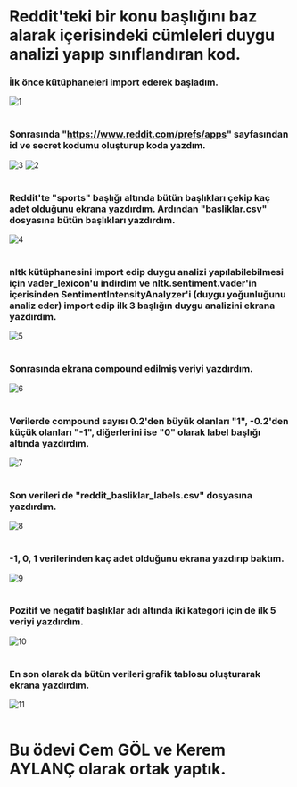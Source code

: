 # Reddit'teki bir konu başlığını baz alarak içerisindeki cümleleri duygu analizi yapıp sınıflandıran kod.

### İlk önce kütüphaneleri import ederek başladım.

![1](https://user-images.githubusercontent.com/95704587/211209104-40d5cfcd-925b-4a17-8a4b-0be2b0cd158f.png)
<br/><br/>

### Sonrasında "https://www.reddit.com/prefs/apps" sayfasından id ve secret kodumu oluşturup koda yazdım.

![3](https://user-images.githubusercontent.com/95704587/211209184-5f53fa6e-c870-4dd6-b1f5-bef7df0cd959.png)
![2](https://user-images.githubusercontent.com/95704587/211209187-bd9abd76-98d5-4aac-8865-67bad4c1f8ec.png)
<br/><br/>

### Reddit'te "sports" başlığı altında bütün başlıkları çekip kaç adet olduğunu ekrana yazdırdım. Ardından "basliklar.csv" dosyasına bütün başlıkları yazdırdım.

![4](https://user-images.githubusercontent.com/95704587/211210789-b04b2c5d-aae0-4cd4-8100-e12bd7ed39e5.png)
<br/><br/>

### nltk kütüphanesini import edip duygu analizi yapılabilebilmesi için vader_lexicon'u indirdim ve nltk.sentiment.vader'in içerisinden SentimentIntensityAnalyzer'i (duygu yoğunluğunu analiz eder) import edip ilk 3 başlığın duygu analizini ekrana yazdırdım.

![5](https://user-images.githubusercontent.com/95704587/211211543-0980ea3a-0cbc-43ef-9c90-765ff66e576c.png)
<br/><br/>

### Sonrasında ekrana compound edilmiş veriyi yazdırdım.

![6](https://user-images.githubusercontent.com/95704587/211211644-fd4691c5-843c-484b-aab4-e33cd33229f8.png)
<br/><br/>

### Verilerde compound sayısı 0.2'den büyük olanları "1", -0.2'den küçük olanları "-1", diğerlerini ise "0" olarak label başlığı altında yazdırdım.

![7](https://user-images.githubusercontent.com/95704587/211211783-30ef8098-5637-40e0-8d2b-c335e804b0ec.png)
<br/><br/>

### Son verileri de "reddit_basliklar_labels.csv" dosyasına yazdırdım.

![8](https://user-images.githubusercontent.com/95704587/211211817-0523da02-4527-4c5b-a354-15b12970b85e.png)
<br/><br/>

### -1, 0, 1 verilerinden kaç adet olduğunu ekrana yazdırıp baktım.

![9](https://user-images.githubusercontent.com/95704587/211211888-23329a59-c2c2-49e0-9546-dfcf581690f3.png)
<br/><br/>

### Pozitif ve negatif başlıklar adı altında iki kategori için de ilk 5 veriyi yazdırdım.

![10](https://user-images.githubusercontent.com/95704587/211211937-683e8972-cd8c-4904-96d5-4a9c45f75b27.png)
<br/><br/>

### En son olarak da bütün verileri grafik tablosu oluşturarak ekrana yazdırdım.

![11](https://user-images.githubusercontent.com/95704587/211212040-70659ac2-c7fc-4093-beff-47fb10d6d27c.png)
<br/><br/>

# Bu ödevi Cem GÖL ve Kerem AYLANÇ olarak ortak yaptık.
